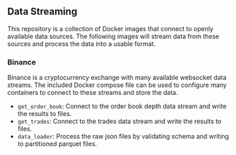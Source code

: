 ## Data Streaming

This repository is a collection of Docker images that connect to openly available data sources. The following images will stream data from these sources and process the data into a usable format.

### Binance

Binance is a cryptocurrency exchange with many available websocket data streams. The included Docker compose file can be used to configure many containers to connect to these streams and store the data.

- `get_order_book`: Connect to the order book depth data stream and write the results to files.
- `get_trades`: Connect to the trades data stream and write the results to files.
- `data_loader`: Process the raw json files by validating schema and writing to partitioned parquet files.
